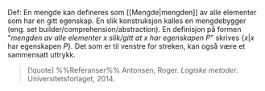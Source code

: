 Def:
En mengde kan defineres som [[Mengde|mengden]] av alle elementer som har en gitt egenskap. En slik konstruksjon kalles en mengdebygger (eng. set builder/comprehension/abstraction). En definisjon på formen "_mengden av alle elementer $x$ slik/gitt at $x$ har egenskapen $P$_" skrives $\{x|x\text{ har egenskapen }P\}$. Det som er til venstre for streken, kan også være et sammensatt uttrykk.

> [!quote] %%Referanser%%
Antonsen, Roger. *Logiske metoder*. Universitetsforlaget, 2014.